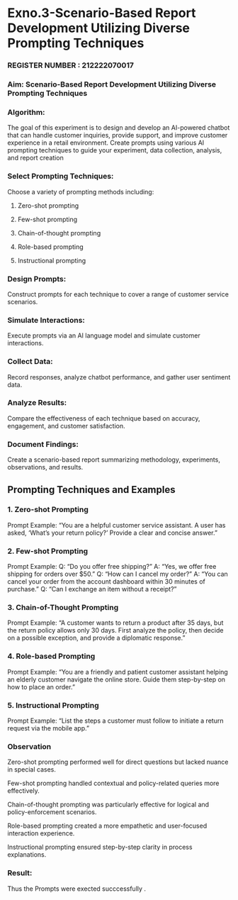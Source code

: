 # Exno.3-Scenario-Based Report Development Utilizing Diverse Prompting Techniques                                                                            
### REGISTER NUMBER : 212222070017
### Aim: Scenario-Based Report Development Utilizing Diverse Prompting Techniques
### Algorithm:  
The goal of this experiment is to design and develop an AI-powered chatbot that can handle customer inquiries, provide support, and improve customer experience in a retail environment. Create prompts using various AI prompting techniques to guide your experiment, data collection, analysis, and report creation

### Select Prompting Techniques: 
Choose a variety of prompting methods including:

1. Zero-shot prompting

2. Few-shot prompting

3. Chain-of-thought prompting

4. Role-based prompting

5. Instructional prompting

### Design Prompts: 
Construct prompts for each technique to cover a range of customer service scenarios.

### Simulate Interactions: 
Execute prompts via an AI language model and simulate customer interactions.

### Collect Data: 
Record responses, analyze chatbot performance, and gather user sentiment data.

### Analyze Results: 
Compare the effectiveness of each technique based on accuracy, engagement, and customer satisfaction.

### Document Findings: 
Create a scenario-based report summarizing methodology, experiments, observations, and results.

## Prompting Techniques and Examples
### 1. Zero-shot Prompting
Prompt Example:
“You are a helpful customer service assistant. A user has asked, ‘What’s your return policy?’ Provide a clear and concise answer.”

### 2. Few-shot Prompting
Prompt Example:
Q: “Do you offer free shipping?”
A: “Yes, we offer free shipping for orders over $50.”
Q: “How can I cancel my order?”
A: “You can cancel your order from the account dashboard within 30 minutes of purchase.”
Q: “Can I exchange an item without a receipt?”

### 3. Chain-of-Thought Prompting
Prompt Example:
“A customer wants to return a product after 35 days, but the return policy allows only 30 days. First analyze the policy, then decide on a possible exception, and provide a diplomatic response.”

### 4. Role-based Prompting
Prompt Example:
“You are a friendly and patient customer assistant helping an elderly customer navigate the online store. Guide them step-by-step on how to place an order.”

### 5. Instructional Prompting
Prompt Example:
“List the steps a customer must follow to initiate a return request via the mobile app.”

### Observation
Zero-shot prompting performed well for direct questions but lacked nuance in special cases.

Few-shot prompting handled contextual and policy-related queries more effectively.

Chain-of-thought prompting was particularly effective for logical and policy-enforcement scenarios.

Role-based prompting created a more empathetic and user-focused interaction experience.

Instructional prompting ensured step-by-step clarity in process explanations.


### Result: 
Thus the Prompts were exected succcessfully .

